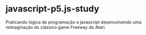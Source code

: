# javascript-p5.js-study
Praticando lógica de programação e javascript desenvolvendo uma reimaginação do clássico game Freeway do Atari.

